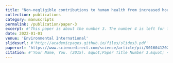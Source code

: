 ```yaml
---
title: "Non-negligible contributions to human health from increased household air pollution exposure during the COVID-19 lockdown in China"
collection: publications
category: manuscripts
permalink: /publication/paper-3
excerpt: #'This paper is about the number 3. The number 4 is left for future work.'
date: 2022-01-01
venue: 'Environmental International'
slidesurl: #'http://academicpages.github.io/files/slides3.pdf'
paperurl: 'https://www.sciencedirect.com/science/article/pii/S0160412021005432'
citation: #'Your Name, You. (2015). &quot;Paper Title Number 3.&quot; <i>Journal 1</i>. 1(3).'
---
```

